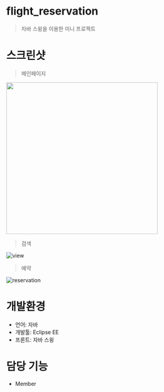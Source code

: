 # flight_reservation
> 자바 스윙을 이용한 미니 프로젝트

# 스크린샷
> 메인페이지

<img src = "https://user-images.githubusercontent.com/66353700/101886394-c0e5db80-3bde-11eb-9c97-7b8ede9dcd10.png" width="400px" height="400px">

> 검색

![view](https://user-images.githubusercontent.com/66353700/101886403-c2af9f00-3bde-11eb-9138-e1d3ecd31431.png)

> 예약

![reservation](https://user-images.githubusercontent.com/66353700/101886406-c3e0cc00-3bde-11eb-9d94-0f9dd6915708.png)

# 개발환경
* 언어: 자바
* 개발툴: Eclipse EE 
* 프론트: 자바 스윙

# 담당 기능
* Member
